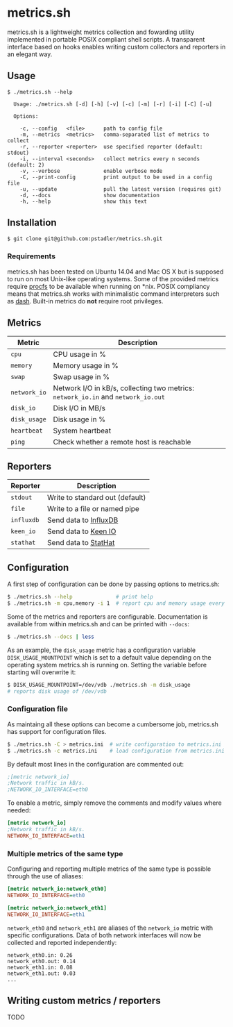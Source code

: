 # metrics.sh

metrics.sh is a lightweight metrics collection and fowarding utility implemented in portable POSIX compliant shell scripts. A transparent interface based on hooks enables writing custom collectors and reporters in an elegant way.

## Usage

```
$ ./metrics.sh --help
  
  Usage: ./metrics.sh [-d] [-h] [-v] [-c] [-m] [-r] [-i] [-C] [-u]

  Options:

    -c, --config   <file>      path to config file
    -m, --metrics  <metrics>   comma-separated list of metrics to collect
    -r, --reporter <reporter>  use specified reporter (default: stdout)
    -i, --interval <seconds>   collect metrics every n seconds (default: 2)
    -v, --verbose              enable verbose mode
    -C, --print-config         print output to be used in a config file
    -u, --update               pull the latest version (requires git)
    -d, --docs                 show documentation
    -h, --help                 show this text
```

## Installation

```sh
$ git clone git@github.com:pstadler/metrics.sh.git
```

### Requirements

metrics.sh has been tested on Ubuntu 14.04 and Mac OS X but is supposed to run on most Unix-like operating systems. Some of the provided metrics require [procfs](http://en.wikipedia.org/wiki/Procfs) to be available when running on *nix. POSIX compliancy means that metrics.sh works with minimalistic command interpreters such as [dash](http://manpages.ubuntu.com/manpages/trusty/en/man1/dash.1.html). Built-in metrics do __not__ require root privileges.

## Metrics

Metric          | Description
--------------- | -------------
`cpu`           | CPU usage in %
`memory`        | Memory usage in %
`swap`          | Swap usage in %
`network_io`    | Network I/O in kB/s, collecting two metrics: `network_io.in` and `network_io.out`
`disk_io`       | Disk I/O in MB/s
`disk_usage`    | Disk usage in %
`heartbeat`     | System heartbeat
`ping`          | Check whether a remote host is reachable

## Reporters

Reporter        | Description
--------------- | -------------
`stdout`        | Write to standard out (default)
`file`          | Write to a file or named pipe
`influxdb`      | Send data to [InfluxDB](http://influxdb.com/)
`keen_io`       | Send data to [Keen IO](https://keen.io)
`stathat`       | Send data to [StatHat](https://www.stathat.com)

## Configuration

A first step of configuration can be done by passing options to metrics.sh:

```sh
$ ./metrics.sh --help              # print help
$ ./metrics.sh -m cpu,memory -i 1  # report cpu and memory usage every second
```

Some of the metrics and reporters are configurable. Documentation is available from within metrics.sh and can be printed with `--docs`:

```sh
$ ./metrics.sh --docs | less
```

As an example, the `disk_usage` metric has a configuration variable `DISK_USAGE_MOUNTPOINT` which is set to a default value depending on the operating system metrics.sh is running on. Setting the variable before starting will overwrite it:

```sh
$ DISK_USAGE_MOUNTPOINT=/dev/vdb ./metrics.sh -m disk_usage
# reports disk usage of /dev/vdb
```

### Configuration file

As maintaing all these options can become a cumbersome job, metrics.sh has support for configuration files.

```sh
$ ./metrics.sh -C > metrics.ini  # write configuration to metrics.ini
$ ./metrics.sh -c metrics.ini    # load configuration from metrics.ini
```

By default most lines in the configuration are commented out:

```ini
;[metric network_io]
;Network traffic in kB/s.
;NETWORK_IO_INTERFACE=eth0
```

To enable a metric, simply remove the comments and modify values where needed:

```ini
[metric network_io]
;Network traffic in kB/s.
NETWORK_IO_INTERFACE=eth1
```

### Multiple metrics of the same type

Configuring and reporting multiple metrics of the same type is possible through the use of aliases:

```ini
[metric network_io:network_eth0]
NETWORK_IO_INTERFACE=eth0

[metric network_io:network_eth1]
NETWORK_IO_INTERFACE=eth1
```

`network_eth0` and `network_eth1` are aliases of the `network_io` metric with specific configurations. Data of both network interfaces will now be collected and reported independently:

```
network_eth0.in: 0.26
network_eth0.out: 0.14
network_eth1.in: 0.08
network_eth1.out: 0.03
...
```

## Writing custom metrics / reporters

TODO